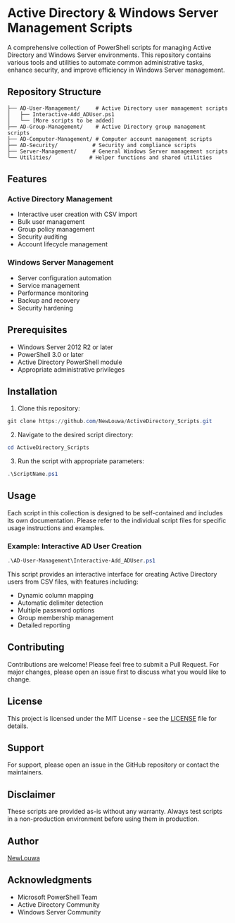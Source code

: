 # Active Directory & Windows Server Management Scripts

A comprehensive collection of PowerShell scripts for managing Active Directory and Windows Server environments. This repository contains various tools and utilities to automate common administrative tasks, enhance security, and improve efficiency in Windows Server management.

## Repository Structure

```
├── AD-User-Management/     # Active Directory user management scripts
│   ├── Interactive-Add_ADUser.ps1
│   └── [More scripts to be added]
├── AD-Group-Management/    # Active Directory group management scripts
├── AD-Computer-Management/ # Computer account management scripts
├── AD-Security/           # Security and compliance scripts
├── Server-Management/     # General Windows Server management scripts
└── Utilities/            # Helper functions and shared utilities
```

## Features

### Active Directory Management
- Interactive user creation with CSV import
- Bulk user management
- Group policy management
- Security auditing
- Account lifecycle management

### Windows Server Management
- Server configuration automation
- Service management
- Performance monitoring
- Backup and recovery
- Security hardening

## Prerequisites

- Windows Server 2012 R2 or later
- PowerShell 3.0 or later
- Active Directory PowerShell module
- Appropriate administrative privileges

## Installation

1. Clone this repository:
```powershell
git clone https://github.com/NewLouwa/ActiveDirectory_Scripts.git
```

2. Navigate to the desired script directory:
```powershell
cd ActiveDirectory_Scripts
```

3. Run the script with appropriate parameters:
```powershell
.\ScriptName.ps1
```

## Usage

Each script in this collection is designed to be self-contained and includes its own documentation. Please refer to the individual script files for specific usage instructions and examples.

### Example: Interactive AD User Creation

```powershell
.\AD-User-Management\Interactive-Add_ADUser.ps1
```

This script provides an interactive interface for creating Active Directory users from CSV files, with features including:
- Dynamic column mapping
- Automatic delimiter detection
- Multiple password options
- Group membership management
- Detailed reporting

## Contributing

Contributions are welcome! Please feel free to submit a Pull Request. For major changes, please open an issue first to discuss what you would like to change.

## License

This project is licensed under the MIT License - see the [LICENSE](LICENSE) file for details.

## Support

For support, please open an issue in the GitHub repository or contact the maintainers.

## Disclaimer

These scripts are provided as-is without any warranty. Always test scripts in a non-production environment before using them in production.

## Author

[NewLouwa](https://github.com/NewLouwa)

## Acknowledgments

- Microsoft PowerShell Team
- Active Directory Community
- Windows Server Community 